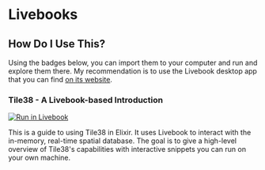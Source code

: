 # Livebooks

## How Do I Use This?

Using the badges below, you can import them to your computer and run and explore them there. My recommendation
is to use the Livebook desktop app that you can find [on its website][livebook].

### Tile38 - A Livebook-based Introduction

[![Run in Livebook](https://livebook.dev/badge/v1/black.svg)](https://livebook.dev/run?url=https%3A%2F%2Fgithub.com%2Fbt-maps%2Flivebooks%2Fblob%2Fd0c16d49d6d524e63b395c23095da21f2a13c944%2Ftest-tile38.livemd)

This is a guide to using Tile38 in Elixir. It uses Livebook to interact with the in-memory, real-time spatial database. The goal is to give a high-level overview of Tile38's capabilities with interactive snippets you can run on your own machine.




[livebook]: https://livebook.dev
[Tile38]: https://tile38.com/

